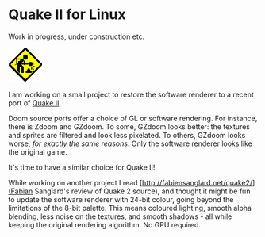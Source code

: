 # Quake II for Linux

Work in progress, under construction etc.

![Under construction](uc.gif)

I am working on a small project to restore the software renderer to 
a recent port of [Quake II](http://en.wikipedia.org/wiki/Quake_II).

Doom source ports offer a choice of GL or software rendering. For instance,
there is Zdoom and GZdoom. To some, GZdoom looks better: the textures
and sprites are filtered and look less pixelated. To others, GZdoom looks
worse, _for exactly the same reasons_. Only the software renderer looks like 
the original game.

It's time to have a similar choice for Quake II!

While working on another project I read 
[http://fabiensanglard.net/quake2/](Fabian Sanglard's review of Quake 2 source),
and thought it might be fun to update the software renderer with
24-bit colour, going beyond the limitations of the 8-bit palette.
This means coloured lighting, smooth alpha blending, less noise
on the textures, and smooth shadows - all while keeping the original
rendering algorithm. No GPU required.


